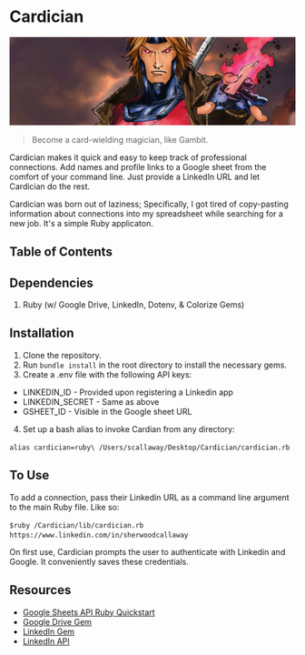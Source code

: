 # Cardician

![alt text](https://github.com/shcallaway/cardician/blob/master/assets/gambit.jpg)

> Become a card-wielding magician, like Gambit.

Cardician makes it quick and easy to keep track of professional connections. Add names and profile links to a Google sheet from the comfort of your command line. Just provide a LinkedIn URL and let Cardician do the rest. 

Cardician was born out of laziness; Specifically, I got tired of copy-pasting information about connections into my spreadsheet while searching for a new job. It's a simple Ruby applicaton. 

## Table of Contents

## Dependencies

1. Ruby (w/ Google Drive, LinkedIn, Dotenv, & Colorize Gems)

## Installation

1. Clone the repository.
2. Run `bundle install` in the root directory to install the necessary gems.
3. Create a .env file with the following API keys:

* LINKEDIN_ID - Provided upon registering a Linkedin app
* LINKEDIN_SECRET - Same as above
* GSHEET_ID - Visible in the Google sheet URL

4. Set up a bash alias to invoke Cardian from any directory:

`alias cardician=ruby\ /Users/scallaway/Desktop/Cardician/cardician.rb`

## To Use

To add a connection, pass their Linkedin URL as a command line argument to the main Ruby file. Like so:

`$ruby /Cardician/lib/cardician.rb https://www.linkedin.com/in/sherwoodcallaway`

On first use, Cardician prompts the user to authenticate with Linkedin and Google. It conveniently saves these credentials.

## Resources

* [Google Sheets API Ruby Quickstart](https://developers.google.com/sheets/quickstart/ruby)
* [Google Drive Gem](https://github.com/gimite/google-drive-ruby)
* [LinkedIn Gem](https://github.com/hexgnu/linkedin)
* [LinkedIn API](https://developer.linkedin.com/docs/oauth2)
